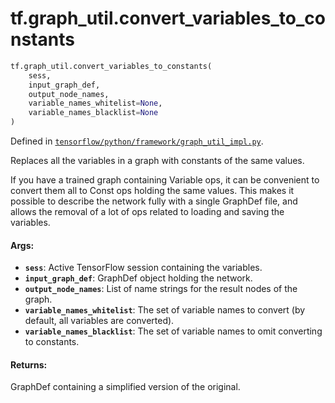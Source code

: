 <div itemscope itemtype="http://developers.google.com/ReferenceObject">
<meta itemprop="name" content="tf.graph_util.convert_variables_to_constants" />
<meta itemprop="path" content="Stable" />
</div>

# tf.graph_util.convert_variables_to_constants

``` python
tf.graph_util.convert_variables_to_constants(
    sess,
    input_graph_def,
    output_node_names,
    variable_names_whitelist=None,
    variable_names_blacklist=None
)
```



Defined in [`tensorflow/python/framework/graph_util_impl.py`](/code/stable/tensorflow/python/framework/graph_util_impl.py).

Replaces all the variables in a graph with constants of the same values.

If you have a trained graph containing Variable ops, it can be convenient to
convert them all to Const ops holding the same values. This makes it possible
to describe the network fully with a single GraphDef file, and allows the
removal of a lot of ops related to loading and saving the variables.

#### Args:

* <b>`sess`</b>: Active TensorFlow session containing the variables.
* <b>`input_graph_def`</b>: GraphDef object holding the network.
* <b>`output_node_names`</b>: List of name strings for the result nodes of the graph.
* <b>`variable_names_whitelist`</b>: The set of variable names to convert (by default,
                            all variables are converted).
* <b>`variable_names_blacklist`</b>: The set of variable names to omit converting
                            to constants.


#### Returns:

GraphDef containing a simplified version of the original.